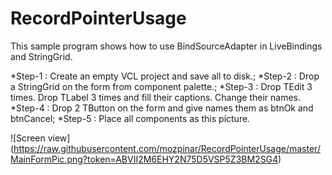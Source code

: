 # RecordPointerUsage
This sample program shows how to use BindSourceAdapter in LiveBindings and StringGrid.

*Step-1 : Create an empty VCL project and save all to disk.;
*Step-2 : Drop a StringGrid on the form from component palette.;
*Step-3 : Drop TEdit 3 times. Drop TLabel 3 times and fill their captions. Change their names.
*Step-4 : Drop 2 TButton on the form and give names them as btnOk and btnCancel;
*Step-5 : Place all components as this picture.

![Screen view] (https://raw.githubusercontent.com/mozpinar/RecordPointerUsage/master/MainFormPic.png?token=ABVII2M6EHY2N75D5VSP5Z3BM2SG4)

